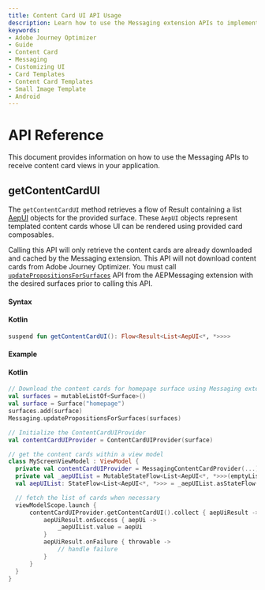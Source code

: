 ```yaml
---
title: Content Card UI API Usage
description: Learn how to use the Messaging extension APIs to implement content card with UI.
keywords:
- Adobe Journey Optimizer
- Guide
- Content Card
- Messaging
- Customizing UI
- Card Templates
- Content Card Templates
- Small Image Template
- Android
---
```


# API Reference

This document provides information on how to use the Messaging APIs to receive content card views in your application.

## getContentCardUI

The `getContentCardUI` method retrieves a flow of Result containing a list [AepUI](./public-classes/aepui.md) objects for the provided surface. These `AepUI` objects represent templated content cards whose UI can be rendered using provided card composables.

<InlineAlert variant="info" slots="text"/>

Calling this API will only retrieve the content cards are already downloaded and cached by the Messaging extension. This API will not download content cards from Adobe Journey Optimizer. You must call [`updatePropositionsForSurfaces`](../../code-based/api-reference.md#updatePropositionsForSurfaces) API from the AEPMessaging extension with the desired surfaces prior to calling this API.

#### Syntax

<CodeBlock slots="heading, code" repeat="1" languages="Kotlin" />

#### Kotlin

```kotlin
suspend fun getContentCardUI(): Flow<Result<List<AepUI<*, *>>>>
```

#### Example

<CodeBlock slots="heading, code" repeat="1" languages="Kotlin" />

#### Kotlin

```kotlin
// Download the content cards for homepage surface using Messaging extension
val surfaces = mutableListOf<Surface>()
val surface = Surface("homepage")
surfaces.add(surface)
Messaging.updatePropositionsForSurfaces(surfaces)

// Initialize the ContentCardUIProvider
val contentCardUIProvider = ContentCardUIProvider(surface)

// get the content cards within a view model
class MyScreenViewModel : ViewModel {
  private val contentCardUIProvider = MessagingContentCardProvider(...)
  private val _aepUIList = MutableStateFlow<List<AepUI<*, *>>>(emptyList())
  val aepUIList: StateFlow<List<AepUI<*, *>>> = _aepUIList.asStateFlow()

  // fetch the list of cards when necessary 
  viewModelScope.launch {
      contentCardUIProvider.getContentCardUI().collect { aepUiResult ->
          aepUiResult.onSuccess { aepUi ->
              _aepUIList.value = aepUi
          }
          aepUiResult.onFailure { throwable ->
              // handle failure
          }
      }
  }
}
```
